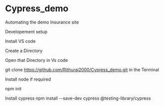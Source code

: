 # Cypress_demo
Automating the demo Insurance site


Developement setup


Install VS code 

Create a Directory

Open that Directory in Vs code

git clone https://github.com/Rithuraj2000/Cypress_demo.git in the Terminal

Install node if required

npm init

Install cypress npm install --save-dev cypress @testing-library/cypress
